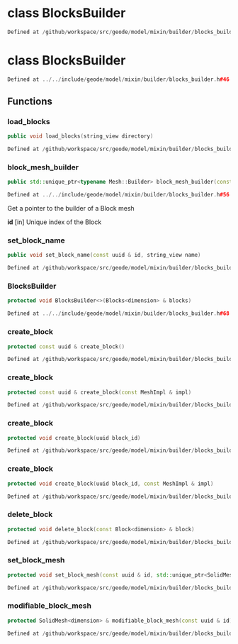 # class BlocksBuilder

```cpp
Defined at /github/workspace/src/geode/model/mixin/builder/blocks_builder.cpp#96
```

# class BlocksBuilder

```cpp
Defined at ../../include/geode/model/mixin/builder/blocks_builder.h#46
```

## Functions

### load_blocks

```cpp
public void load_blocks(string_view directory)
```

```cpp
Defined at /github/workspace/src/geode/model/mixin/builder/blocks_builder.cpp#66
```

### block_mesh_builder

```cpp
public std::unique_ptr<typename Mesh::Builder> block_mesh_builder(const uuid & id)
```

```cpp
Defined at ../../include/geode/model/mixin/builder/blocks_builder.h#56
```

 Get a pointer to the builder of a Block mesh

**id** [in] Unique index of the Block

### set_block_name

```cpp
public void set_block_name(const uuid & id, string_view name)
```

```cpp
Defined at /github/workspace/src/geode/model/mixin/builder/blocks_builder.cpp#72
```

### BlocksBuilder

```cpp
protected void BlocksBuilder<>(Blocks<dimension> & blocks)
```

```cpp
Defined at ../../include/geode/model/mixin/builder/blocks_builder.h#68
```

### create_block

```cpp
protected const uuid & create_block()
```

```cpp
Defined at /github/workspace/src/geode/model/mixin/builder/blocks_builder.cpp#34
```

### create_block

```cpp
protected const uuid & create_block(const MeshImpl & impl)
```

```cpp
Defined at /github/workspace/src/geode/model/mixin/builder/blocks_builder.cpp#40
```

### create_block

```cpp
protected void create_block(uuid block_id)
```

```cpp
Defined at /github/workspace/src/geode/model/mixin/builder/blocks_builder.cpp#46
```

### create_block

```cpp
protected void create_block(uuid block_id, const MeshImpl & impl)
```

```cpp
Defined at /github/workspace/src/geode/model/mixin/builder/blocks_builder.cpp#52
```

### delete_block

```cpp
protected void delete_block(const Block<dimension> & block)
```

```cpp
Defined at /github/workspace/src/geode/model/mixin/builder/blocks_builder.cpp#59
```

### set_block_mesh

```cpp
protected void set_block_mesh(const uuid & id, std::unique_ptr<SolidMesh<dimension> > mesh)
```

```cpp
Defined at /github/workspace/src/geode/model/mixin/builder/blocks_builder.cpp#80
```

### modifiable_block_mesh

```cpp
protected SolidMesh<dimension> & modifiable_block_mesh(const uuid & id)
```

```cpp
Defined at /github/workspace/src/geode/model/mixin/builder/blocks_builder.cpp#88
```



